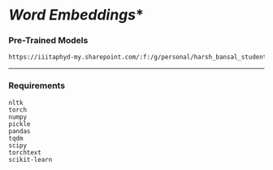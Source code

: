 # *Word Embeddings**

### Pre-Trained Models
```html
https://iiitaphyd-my.sharepoint.com/:f:/g/personal/harsh_bansal_students_iiit_ac_in/EiGhi1L_jwFMl6WMZ1OgvcUBGLXgYTbePes0HSjzRD-1Uw?e=JvCzaU
```

---

### Requirements
```
nltk
torch
numpy
pickle
pandas
tqdm
scipy
torchtext
scikit-learn
```

